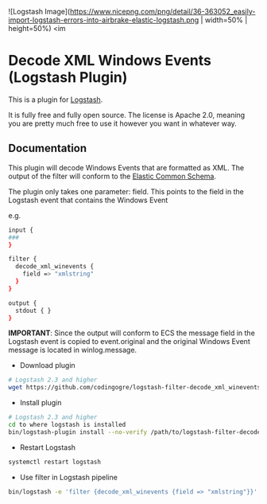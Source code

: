 ![Logstash Image](https://www.nicepng.com/png/detail/36-363052_easily-import-logstash-errors-into-airbrake-elastic-logstash.png | width=50% | height=50%)
<im

# Decode XML Windows Events (Logstash Plugin)

This is a plugin for [Logstash](https://github.com/elastic/logstash).

It is fully free and fully open source. The license is Apache 2.0, meaning you are pretty much free to use it however you want in whatever way.

## Documentation

This plugin will decode Windows Events that are formatted as XML.  The output of the filter will conform to the [Elastic Common Schema](https://www.elastic.co/guide/en/ecs/current/index.html).

The plugin only takes one parameter:  field.  This points to the field in the Logstash event that contains the Windows Event

e.g.
```sh
input {
###
}

filter {
  decode_xml_winevents {
    field => "xmlstring"
  }
}

output {
  stdout { }
}
````


**IMPORTANT**: Since the output will conform to ECS the message field in the Logstash event is copied to event.original and the original Windows Event message is located in winlog.message.
- Download plugin
```sh
# Logstash 2.3 and higher
wget https://github.com/codingogre/logstash-filter-decode_xml_winevents/blob/main/logstash-filter-decode_xml_winevents-1.0.0.gem
```
- Install plugin
```sh
# Logstash 2.3 and higher
cd to where logstash is installed
bin/logstash-plugin install --no-verify /path/to/logstash-filter-decode_xml_winevents-x.x.x.gem
```
- Restart Logstash
```sh
systemctl restart logstash
```
- Use filter in Logstash pipeline
```sh
bin/logstash -e 'filter {decode_xml_winevents {field => "xmlstring"}}'
```